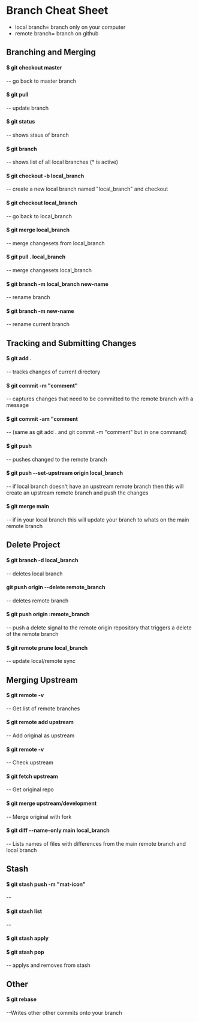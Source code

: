 
# Branch Cheat Sheet

  - local branch= branch only on your computer
  - remote branch= branch on github

## Branching and Merging

#### $ git checkout master                            
  -- go back to master branch

#### $ git pull
  -- update branch
  
#### $  git status
  -- shows staus of branch
  
#### $ git branch
  -- shows list of all local branches (* is active)

#### $ git checkout -b local_branch
  -- create a new local branch named "local_branch" and checkout

#### $ git checkout local_branch                       
  -- go back to local_branch
 
#### $ git merge local_branch                           
  -- merge changesets from local_branch

#### $ git pull . local_branch                          
  -- merge changesets local_branch

#### $ git branch -m local_branch new-name             
  -- rename branch

#### $ git branch -m new-name                          
  -- rename current branch

## Tracking and Submitting Changes

#### $ git add .                                                                 
  -- tracks changes of current directory

#### $ git commit -m "comment"                                                   
  -- captures changes that need to be committed to the remote branch with a message

#### $ git commit -am "comment                                                   
  -- (same as git add . and git commit -m "comment" but in one command)

#### $ git push                                                                  
  -- pushes changed to the remote branch

#### $ git push --set-upstream origin local_branch                                
  -- if local branch doesn't have an upstream remote branch then this will create an upstream remote branch and push the changes

#### $ git merge main
  -- if in your local branch this will update your branch to whats on the main remote branch

## Delete Project

#### $ git branch -d local_branch  	                                              
  -- deletes local branch

#### git push origin --delete remote_branch
  -- deletes remote branch

#### $ git push origin :remote_branch	                                            
  -- push a delete signal to the remote origin repository that triggers a delete of the remote branch

#### $ git remote prune local_branch 	                                            
  -- update local/remote sync

## Merging Upstream

#### $ git remote -v 									                                          
  -- Get list of remote branches

#### $ git remote add upstream <upstream github url>	                            
  -- Add original as upstream

#### $ git remote -v 									                                          
  -- Check upstream

#### $ git fetch upstream 								                                        
  -- Get original repo

#### $ git merge upstream/development					                                  
  -- Merge original with fork

#### $ git diff --name-only main local_branch 		                                  
  -- Lists names of files with differences from the main remote branch and local branch
  
  
##  Stash

#### $ git stash push -m "mat-icon"
  --
  
#### $ git stash list
  -- 
  
#### $ git stash apply
  
  
#### $ git stash pop
  -- applys and removes from stash

## Other
  
#### $ git rebase
  --Writes other other commits onto your branch
